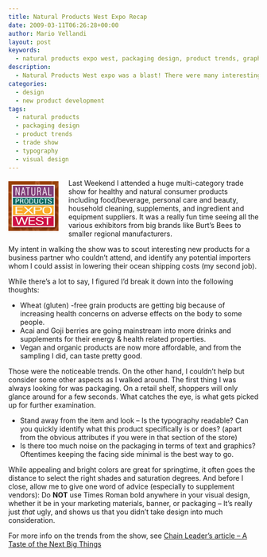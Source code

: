 ```yaml
---
title: Natural Products West Expo Recap
date: 2009-03-11T06:26:28+00:00
author: Mario Vellandi
layout: post
keywords:
  - natural products expo west, packaging design, product trends, graphic design, trade show, shopper experience, desirability
description:
  - Natural Products West expo was a blast! There were many interesting product trends from acai and goji berries to gluten-free products. Great packaging design though is still a must, and an area where many supplement vendors fell short.
categories:
  - design
  - new product development
tags:
  - natural products
  - packaging design
  - product trends
  - trade show
  - typography
  - visual design
---
```

<img class="alignleft size-full wp-image-1950" style="margin:5px 20px 10px 0; float: left;" title="natural products expo west" src="../images/wp-content/uploads/2009/03/natural-products-expo.jpg" alt="natural-products-expo" width="101" height="100" />Last Weekend I attended a huge multi-category trade show for healthy and natural consumer products including food/beverage, personal care and beauty, household cleaning, supplements, and ingredient and equipment suppliers. It was a really fun time seeing all the various exhibitors from big brands like Burt&#8217;s Bees to smaller regional manufacturers.

My intent in walking the show was to scout interesting new products for a business partner who couldn&#8217;t attend, and identify any potential importers whom I could assist in lowering their ocean shipping costs (my second job).

While there&#8217;s a lot to say, I figured I&#8217;d break it down into the following thoughts:

  * Wheat (gluten) -free grain products are getting big because of increasing health concerns on adverse effects on the body to some people.
  * Acai and Goji berries are going mainstream into more drinks and supplements for their energy & health related properties.
  * Vegan and organic products are now more affordable, and from the sampling I did, can taste pretty good.

Those were the noticeable trends. On the other hand, I couldn&#8217;t help but consider some other aspects as I walked around. The first thing I was always looking for was packaging. On a retail shelf, shoppers will only glance around for a few seconds. What catches the eye, is what gets picked up for further examination.

  * Stand away from the item and look &#8211; Is the typography readable? Can you quickly identify what this product specifically is or does? (apart from the obvious attributes if you were in that section of the store)
  * Is there too much noise on the packaging in terms of text and graphics? Oftentimes keeping the facing side minimal is the best way to go.

While appealing and bright colors are great for springtime, it often goes the distance to select the right shades and saturation degrees. And before I close, allow me to give one word of advice (especially to supplement vendors): Do **NOT** use Times Roman bold anywhere in your visual design, whether it be in your marketing materials, banner, or packaging &#8211; It&#8217;s really just _that_ ugly, and shows us that you didn&#8217;t take design into much consideration.

For more info on the trends from the show, see [Chain Leader&#8217;s article &#8211; A Taste of the Next Big Things](http://www.chainleader.com/articleXML/LN937317893.html)
